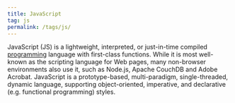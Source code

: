 ```yaml
---
title: JavaScript
tag: js
permalink: /tags/js/
---
```


JavaScript (JS) is a lightweight, interpreted, or just-in-time compiled [programming](/tags/programming) language with first-class functions. While it is most well-known as the scripting language for Web pages, many non-browser environments also use it, such as Node.js, Apache CouchDB and Adobe Acrobat. JavaScript is a prototype-based, multi-paradigm, single-threaded, dynamic language, supporting object-oriented, imperative, and declarative (e.g. functional programming) styles.